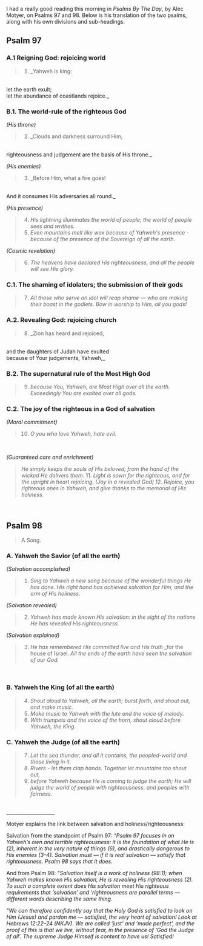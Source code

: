I had a really good reading this morning in _Psalms By The Day_, by Alec Motyer, on Psalms 97 and 98. Below is his translation of the two psalms, along with his own divisions and sub-headings.
<br>

## Psalm 97
### A.1 Reigning God: rejoicing world
> 1.  _Yahweh is king:
<br>
let the earth exult;
<br>
let the abundance of coastlands rejoice._
<br>

### B.1. The world-rule of the righteous God
_(His throne)_
> 2. _Clouds and darkness surround Him;
<br>
righteousness and judgement are the basis of His throne._
<br>

_(His enemies)_
> 3. _Before Him, what a fire goes!
<br>
And it consumes His adversaries all round._
<br>

_(His presence)_
> 4. _His lightning illuminates the world of people;_
_the world of people sees and writhes._
> 5. _Even mountains melt like wax because of Yahweh's presence -_
_because of the presence of the Sovereign of all the earth._

_(Cosmic revelation)_
> 6. _The heavens have declared His righteousness,_
_and all the people will see His glory._

### C.1. The shaming of idolaters; the submission of their gods
> 7. _All those who serve an idol will reap shame —_
_who are making their boast in the godlets._
_Bow in worship to Him, all you gods!_
  
### A.2. Revealing God: rejoicing church
> 8. _Zion has heard and rejoiced,
<br>
and the daughters of Judah have exulted
<br>
because of Your judgements, Yahweh,_
<br>

### B.2. The supernatural rule of the Most High God
> 9. _because You, Yahweh, are Most High over all the earth._
_Exceedingly You are exalted over all gods._

### C.2. The joy of the righteous in a God of salvation
_(Moral commitment)_
> 10. _O you who love Yahweh, hate evil._
<br>

_(Guaranteed care and enrichment)_
> _He simply keeps the souls of His beloved;_
_from the hand of the wicked He delivers them._
> 11. _Light is sown for the righteous,_
_and for the upright in heart rejoicing._
 _(Joy in a revealed God)_
> 12. _Rejoice, you righteous ones in Yahweh,_
_and give thanks to the memorial of His holiness._
<br>

## Psalm 98
>A Song.

### A. Yahweh the Savior (of all the earth)
_(Salvation accomplished)_
> 1. _Sing to Yahweh a new song_
_because of the wonderful things He has done._
_His right hand has achieved salvation for Him,_
_and the arm of His holiness._

_(Salvation revealed)_
> 2. _Yahweh has made known His salvation:_
_in the sight of the nations_
_He has revealed His righteousness._

_(Salvation explained)_
> 3. _He has remembered His committed live and His truth_
_for the house of Israel.
_All the ends of the earth have seen_
_the salvation of our God._
<br>

### B. Yahweh the King (of all the earth)
> 4. _Shout aloud to Yahweh, all the earth;_
_burst forth, and shout out, and make music._
> 5. _Make music to Yahweh with the lute and the voice of melody._
> 6. _With trumpets and the voice of the horn,_
_shout aloud before Yahweh, the King._

### C. Yahweh the Judge (of all the earth)
> 7. _Let the sea thunder, and all it contains,_
_the peopled-world and those living in it._
> 8. _Rivers - let them clap hands._
_Together let mountains too shout out,_
> 9. _before Yahweh_
_because He is coming to judge the earth;_
_He will judge the world of people with righteousness._
_and peoples with fairness._
<br>
____________________
<br>

Motyer explains the link between salvation and holiness/righteousness:
<br>

Salvation from the standpoint of Psalm 97: _“Psalm 97 focuses in on Yahweh’s own and terrible righteousness: it is the foundation of what He is (2), inherent in the very nature of things (6), and drastically dangerous to His enemies (3–4). Salvation must — if it is real salvation — satisfy that righteousness. Psalm 98 says that it does._
<br>

And from Psalm 98: _"Salvation itself is a work of holiness (98:1); when Yahweh makes known His salvation, He is revealing His righteousness (2). To such a complete extent does His salvation meet His righteous requirements that ‘salvation’ and ‘righteousness are parallel terms — different words describing the same thing._
<br>

_"We can therefore confidently say that the Holy God is satisfied to look on Him (Jesus) and pardon me — satisfied, the very heart of salvation! Look at Hebrews 12:22–24 (NKJV). We are called ‘just’ and ‘made perfect’, and the proof of this is that we live, without fear, in the presence of ‘God the Judge of all’. The supreme Judge Himself is content to have us! *Satisfied!*_

